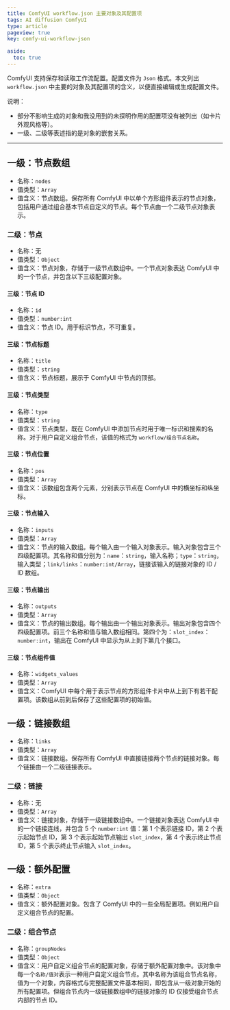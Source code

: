 ```yaml
---
title: ComfyUI workflow.json 主要对象及其配置项
tags: AI diffusion ComfyUI
type: article
pageview: true
key: comfy-ui-workflow-json

aside:
  toc: true
---
```


ComfyUI 支持保存和读取工作流配置。配置文件为 `Json` 格式。本文列出 `workflow.json` 中主要的对象及其配置项的含义，以便直接编辑或生成配置文件。

说明：
 - 部分不影响生成的对象和我没用到的未探明作用的配置项没有被列出（如卡片外观风格等）。
 - 一级、二级等表述指的是对象的嵌套关系。

---

<!--more-->

## 一级：节点数组

- 名称：`nodes`
- 值类型：`Array`
- 值含义：节点数组。保存所有 ComfyUI 中以单个方形组件表示的节点对象，包括用户通过组合基本节点自定义的节点。每个节点由一个二级节点对象表示。

### 二级：节点

- 名称：无
- 值类型：`Object`
- 值含义：节点对象，存储于一级节点数组中。一个节点对象表达 ComfyUI 中的一个节点，并包含以下三级配置对象。

#### 三级：节点 ID

- 名称：`id`
- 值类型：`number:int`
- 值含义：节点 ID。用于标识节点，不可重复。

#### 三级：节点标题

- 名称：`title`
- 值类型：`string`
- 值含义：节点标题，展示于 ComfyUI 中节点的顶部。

#### 三级：节点类型

- 名称：`type`
- 值类型：`string`
- 值含义：节点类型，既在 ComfyUI 中添加节点时用于唯一标识和搜索的名称。对于用户自定义组合节点，该值的格式为 `workflow/组合节点名称`。

#### 三级：节点位置

- 名称：`pos`
- 值类型：`Array`
- 值含义：该数组包含两个元素，分别表示节点在 ComfyUI 中的横坐标和纵坐标。

#### 三级：节点输入

- 名称：`inputs`
- 值类型：`Array`
- 值含义：节点的输入数组。每个输入由一个输入对象表示。输入对象包含三个四级配置项。其名称和值分别为：`name`：`string`，输入名称；`type`：`string`，输入类型；`link/links`：`number:int/Array`，链接该输入的链接对象的 ID / ID 数组。

#### 三级：节点输出

- 名称：`outputs`
- 值类型：`Array`
- 值含义：节点的输出数组。每个输出由一个输出对象表示。输出对象包含四个四级配置项。前三个名称和值与输入数组相同。第四个为：`slot_index`：`number:int`，输出在 ComfyUI 中显示为从上到下第几个接口。

#### 三级：节点组件值

- 名称：`widgets_values`
- 值类型：`Array`
- 值含义：ComfyUI 中每个用于表示节点的方形组件卡片中从上到下有若干配置项。该数组从前到后保存了这些配置项的初始值。


## 一级：链接数组

- 名称：`links`
- 值类型：`Array`
- 值含义：链接数组。保存所有 ComfyUI 中直接链接两个节点的链接对象。每个链接由一个二级链接表示。

### 二级：链接

- 名称：无
- 值类型：`Array`
- 值含义：链接对象，存储于一级链接数组中。一个链接对象表达 ComfyUI 中的一个链接连线，并包含 5 个 `number:int` 值：第 1 个表示链接 ID，第 2 个表示起始节点 ID，第 3 个表示起始节点输出 `slot_index`，第 4 个表示终止节点 ID，第 5 个表示终止节点输入 `slot_index`。


## 一级：额外配置

- 名称：`extra`
- 值类型：`Object`
- 值含义：额外配置对象。包含了 ComfyUI 中的一些全局配置项。例如用户自定义组合节点的配置。

### 二级：组合节点

- 名称：`groupNodes`
- 值类型：`Object`
- 值含义：用户自定义组合节点的配置对象，存储于额外配置对象中。该对象中每一个`名称/值对`表示一种用户自定义组合节点。其中名称为该组合节点名称，值为一个对象，内容格式与完整配置文件基本相同，即包含从一级对象开始的所有配置项。但组合节点内一级链接数组中的链接对象的 ID 仅接受组合节点内部的节点 ID。